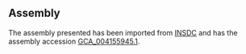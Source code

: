 
Assembly
--------

The assembly presented has been imported from 
[INSDC](http://www.insdc.org) and has the assembly accession
[GCA\_004155945.1](http://www.ebi.ac.uk/ena/data/view/GCA_004155945.1).

